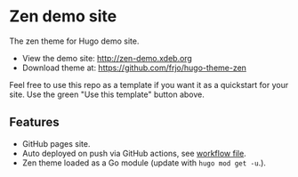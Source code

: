 # Zen demo site

The zen theme for Hugo demo site.

* View the demo site: <http://zen-demo.xdeb.org>
* Download theme at: <https://github.com/frjo/hugo-theme-zen>

Feel free to use this repo as a template if you want it as a quickstart for your site. Use the green "Use this template" button above.

## Features

* GitHub pages site.
* Auto deployed on push via GitHub actions, see [workflow file](https://github.com/frjo/zen-demo/blob/main/.github/workflows/deploy.yaml).
* Zen theme loaded as a Go module (update with `hugo mod get -u`.).